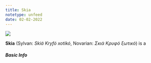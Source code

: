```yaml
---
title: Skia
notetype: unfeed
date: 02-02-2022
---
```



<img src="./Public/assets/img/Skia.png">

**Skia** (Sylvan: *Skiá Kryfó xotikó*, Novarian: *Σκιά Κρυφό ξωτικό*) is a 

##### Basic Info
